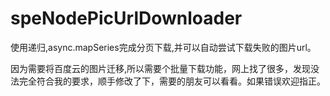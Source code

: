 # speNodePicUrlDownloader

使用递归,async.mapSeries完成分页下载,并可以自动尝试下载失败的图片url。

因为需要将百度云的图片迁移,所以需要个批量下载功能，网上找了很多，发现没法完全符合我的要求，顺手修改了下，需要的朋友可以看看。如果错误欢迎指正。

